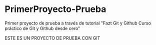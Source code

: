 # PrimerProyecto-Prueba
Primer proyecto de prueba a través de tutorial "Fazt Git y Github Curso práctico de Git y Github desde cero"


ESTE ES UN PROYECTO DE PRUEBA CON GIT
